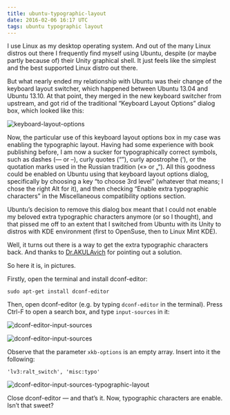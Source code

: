 ```yaml
---
title: ubuntu-typographic-layout
date: 2016-02-06 16:17 UTC
tags: ubuntu typographic layout
---
```


I use Linux as my desktop operating system. And out of the many Linux distros out there I frequently find myself using Ubuntu, despite (or maybe partly because of) their Unity graphical shell. It just feels like the simplest and the best supported Linux distro out there.

But what nearly ended my relationship with Ubuntu was their change of the keyboard layout switcher, which happened between Ubuntu 13.04 and Ubuntu 13.10. At that point, they merged in the new keyboard switcher from upstream, and got rid of the traditional “Keyboard Layout Options” dialog box, which looked like this:

![keyboard-layout-options](blog-images/keyboard-layout-options.png)

Now, the particular use of this keyboard layout options box in my case was enabling the typographic layout. Having had some experience with book publishing before, I am now a sucker for typographically correct symbols, such as dashes (— or –), curly quotes (“”), curly apostrophe (’), or the quotation marks used in the Russian tradition («» or „“). All this goodness could be enabled on Ubuntu using that keyboard layout options dialog, specifically by choosing a key “to choose 3rd level” (whatever that means; I chose the right Alt for it), and then checking “Enable extra typographic characters” in the Miscellaneous compatibility options section.

Ubuntu’s decision to remove this dialog box meant that I could not enable my beloved extra typographic characters anymore (or so I thought), and that pissed me off to an extent that I switched from Ubuntu with its Unity to distros with KDE environment (first to OpenSuse, then to Linux Mint KDE).

Well, it turns out there is a way to get the extra typographic characters back. And thanks to [Dr.AKULAvich](http://drakulavich.blogspot.ru/2015/02/ubuntu-extra-typographic-characters.html) for pointing out a solution.

So here it is, in pictures.

Firstly, open the terminal and install dconf-editor:

```
sudo apt-get install dconf-editor
```

Then, open dconf-editor (e.g. by typing `dconf-editor` in the terminal). Press Ctrl-F to open a search box, and type `input-sources` in it:

![dconf-editor-input-sources](blog-images/dconf2.png)

![dconf-editor-input-sources](blog-images/dconf1.png)

Observe that the parameter `xkb-options` is an empty array. Insert into it the following:

```
'lv3:ralt_switch', 'misc:typo'
```

![dconf-editor-input-sources-typographic-layout](blog-images/dconf3.png)

Close dconf-editor — and that’s it. Now, typographic characters are enable. Isn’t that sweet?


